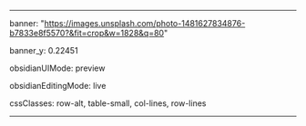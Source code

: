 ---

banner: "https://images.unsplash.com/photo-1481627834876-b7833e8f5570?&fit=crop&w=1828&q=80"

banner_y: 0.22451

obsidianUIMode: preview

obsidianEditingMode: live

cssClasses: row-alt, table-small, col-lines, row-lines

---